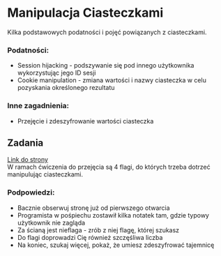 # Manipulacja Ciasteczkami

Kilka podstawowych podatności i pojęć powiązanych z ciasteczkami.
  
### Podatności:
- Session hijacking - podszywanie się pod innego użytkownika wykorzystując jego ID sesji
- Cookie manipulation - zmiana wartości i nazwy ciasteczka w celu pozyskania określonego rezultatu

### Inne zagadnienia:
- Przejęcie i zdeszyfrowanie wartości ciasteczka

## Zadania
[Link do strony](https://bawimctf.000webhostapp.com/)  
W ramach ćwiczenia do przejęcia są 4 flagi, do których trzeba dotrzeć manipulując ciasteczkami.

### Podpowiedzi:
- Bacznie obserwuj stronę już od pierwszego otwarcia
- Programista w pośpiechu zostawił kilka notatek tam, gdzie typowy użytkownik nie zagląda
- Za ścianą jest nieflaga - zrób z niej flagę, której szukasz
- Do flagi doprowadzi Cię również szczęśliwa liczba
- Na koniec, szukaj więcej, pokaż, że umiesz zdeszyfrować tajemnicę
